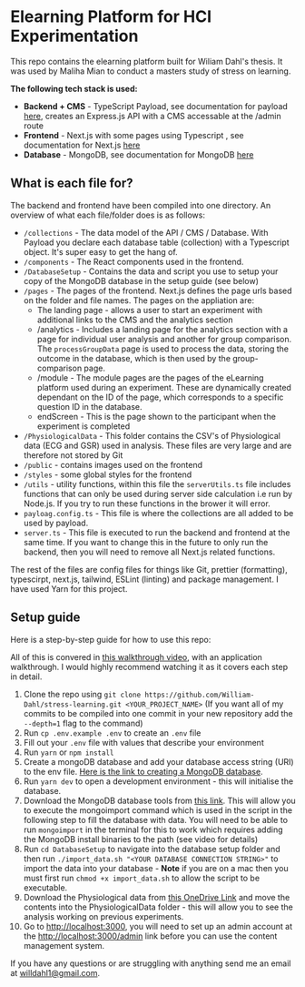 # Elearning Platform for HCI Experimentation

This repo contains the elearning platform built for Wiliam Dahl's thesis. It was used by Maliha Mian to conduct a masters study of stress on learning.

**The following tech stack is used:**

-   **Backend + CMS** - TypeScript Payload, see documentation for payload [here](https://payloadcms.com/docs/getting-started/what-is-payload), creates an Express.js API with a CMS accessable at the /admin route
-   **Frontend** - Next.js with some pages using Typescript , see documentation for Next.js [here](https://nextjs.org/docs)
-   **Database** - MongoDB, see documentation for MongoDB [here](https://www.mongodb.com/docs/)

## What is each file for?

The backend and frontend have been compiled into one directory. An overview of what each file/folder does is as follows:

-   `/collections` - The data model of the API / CMS / Database. With Payload you declare each database table (collection) with a Typescript object. It's super easy to get the hang of.
-   `/components` - The React components used in the frontend.
-   `/DatabaseSetup` - Contains the data and script you use to setup your copy of the MongoDB database in the setup guide (see below)
-   `/pages` - The pages of the frontend. Next.js defines the page urls based on the folder and file names. The pages on the appliation are:
    -   The landing page - allows a user to start an experiment with additional links to the CMS and the analytics section
    -   /analytics - Includes a landing page for the analytics section with a page for individual user analysis and another for group comparison. The `processGroupData` page is used to process the data, storing the outcome in the database, which is then used by the group-comparison page.
    -   /module - The module pages are the pages of the eLearning platform used during an experiment. These are dynamically created dependant on the ID of the page, which corresponds to a specific question ID in the database.
    -   endScreen - This is the page shown to the participant when the experiment is completed
-   `/PhysiologicalData` - This folder contains the CSV's of Physiological data (ECG and GSR) used in analysis. These files are very large and are therefore not stored by Git
-   `/public` - contains images used on the frontend
-   `/styles` - some global styles for the frontend
-   `/utils` - utility functions, within this file the `serverUtils.ts` file includes functions that can only be used during server side calculation i.e run by Node.js. If you try to run these functions in the brower it will error.
-   `payloag.config.ts` - This file is where the collections are all added to be used by payload.
-   `server.ts` - This file is executed to run the backend and frontend at the same time. If you want to change this in the future to only run the backend, then you will need to remove all Next.js related functions.

The rest of the files are config files for things like Git, prettier (formatting), typescirpt, next.js, tailwind, ESLint (linting) and package management. I have used Yarn for this project.

## Setup guide

Here is a step-by-step guide for how to use this repo:

All of this is convered in [this walkthrough video](https://1drv.ms/f/s!ArOMikbw7oa1hiuC9XsMiyl37DKL?e=zF7ZHD), with an application walkthrough. I would highly recommend watching it as it covers each step in detail.

1. Clone the repo using `git clone https://github.com/William-Dahl/stress-learning.git <YOUR_PROJECT_NAME>` (If you want all of my commits to be compiled into one commit in your new repository add the `--depth=1` flag to the command)
1. Run `cp .env.example .env` to create an `.env` file
1. Fill out your `.env` file with values that describe your environment
1. Run `yarn` or `npm install`
1. Create a mongoDB database and add your database access string (URI) to the env file. [Here is the link to creating a MongoDB database](https://www.mongodb.com/basics/create-database).
1. Run `yarn dev` to open a development environment - this will initialise the database.
1. Download the MongoDB database tools from [this link](https://www.mongodb.com/try/download/database-tools). This will allow you to execute the mongoimport command which is used in the script in the following step to fill the database with data. You will need to be able to run `mongoimport` in the terminal for this to work which requires adding the MongoDB install binaries to the path (see video for details)
1. Run `cd DatabaseSetup` to navigate into the database setup folder and then run `./import_data.sh "<YOUR DATABASE CONNECTION STRING>"` to import the data into your database - **Note** if you are on a mac then you must first run `chmod +x import_data.sh` to allow the script to be executable.
1. Download the Physiological data from [this OneDrive Link](https://1drv.ms/f/s!ArOMikbw7oa1hg6iCBCtiHFF2I4X?e=u7NMm6) and move the contents into the PhysiologicalData folder - this will allow you to see the analysis working on previous experiments.
1. Go to [http://localhost:3000](http://localhost:3000), you will need to set up an admin account at the [http://localhost:3000/admin](http://localhost:3000/admin) link before you can use the content management system.

If you have any questions or are struggling with anything send me an email at willdahl1@gmail.com.
